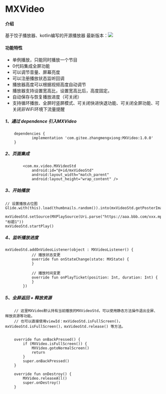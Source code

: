 # MXVideo

#### 介绍
基于饺子播放器、kotlin编写的开源播放器
最新版本：[![](https://jitpack.io/v/com.gitee.zhangmengxiong/MXVideo.svg)](https://jitpack.io/#com.gitee.zhangmengxiong/MXVideo)

#### 功能特性
- 单例播放，只能同时播放一个节目
- 0代码集成全屏功能
- 可以调节音量、屏幕亮度
- 可以注册播放状态监听回调
- 播放器高度可以根据视频高度自动调节
- 播放器支持设置宽高比，设置宽高比后，高度固定。
- 自动保存与恢复播放进度（可关闭）
- 支持循环播放、全屏时竖屏模式、可关闭快进快退功能、可关闭全屏功能、可关闭非WiFi环境下流量提醒

##### 1、通过 dependence 引入MXVideo
```
    dependencies {
	        implementation 'com.gitee.zhangmengxiong:MXVideo:1.0.0'
    }
```

##### 2、页面集成
```
        <com.mx.video.MXVideoStd
            android:id="@+id/mxVideoStd"
            android:layout_width="match_parent"
            android:layout_height="wrap_content" />
```

##### 3、开始播放
```
// 设置播放占位图
Glide.with(this).load(thumbnails.random()).into(mxVideoStd.getPosterImageView())

mxVideoStd.setSource(MXPlaySource(Uri.parse("https://aaa.bbb.com/xxx.mp4"), "标题1"))
mxVideoStd.startPlay()

```

##### 4、监听播放进度
```
mxVideoStd.addOnVideoListener(object : MXVideoListener() {
            // 播放状态变更
            override fun onStateChange(state: MXState) {
            }

            // 播放时间变更
            override fun onPlayTicket(position: Int, duration: Int) {
            }
        })
```

##### 5、全屏返回 + 释放资源
```
    // 这里MXVideo默认持有当前播放的MXVideoStd，可以使用静态方法操作退出全屏、释放资源等功能。
    // 也可以直接使用viewId：mxVideoStd.isFullScreen()，mxVideoStd.isFullScreen()，mxVideoStd.release() 等方法。


    override fun onBackPressed() {
        if (MXVideo.isFullScreen()) {
            MXVideo.gotoNormalScreen()
            return
        }
        super.onBackPressed()
    }

    override fun onDestroy() {
        MXVideo.releaseAll()
        super.onDestroy()
    }
```